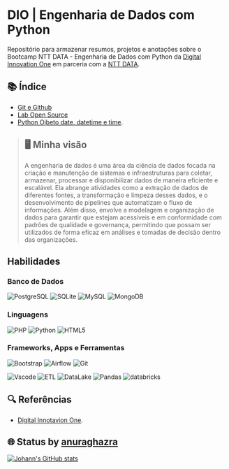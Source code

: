 # DIO | Engenharia de Dados com Python

Repositório para armazenar resumos, projetos e anotações sobre o Bootcamp NTT DATA - Engenharia de Dados com Python da [Digital Innovation One](https://www.dio.me/) em parceria com a [NTT DATA](https://br.nttdata.com/).

## 📚 Índice
- [Git e Github](https://github.com/johanngomig/Dio-Bootcamp-EngDados/tree/main/dio-git-e-github)
- [Lab Open Source](https://github.com/johanngomig/dio-lab-open-source/tree/68b8cf3216eca4bd514246f8828cea18280b8d97)
- [Python Ojbeto date, datetime e time](https://github.com/johanngomig/Dio-Bootcamp-EngDados/tree/main/dio-objetos-date-datetime-time).


> ## 🖥 Minha visão
> A engenharia de dados é uma área da ciência de dados focada na criação e manutenção de
> sistemas e infraestruturas para coletar, armazenar, processar e disponibilizar dados de 
> maneira eficiente e escalável. Ela abrange atividades como a extração de dados de diferentes 
> fontes, a transformação e limpeza desses dados, e o desenvolvimento de pipelines que 
> automatizam o fluxo de informações. Além disso, envolve a modelagem e organização de dados para 
> garantir que estejam acessíveis e em conformidade com padrões de qualidade e governança, 
> permitindo que possam ser utilizados de forma eficaz em análises e tomadas de decisão dentro 
> das organizações.


## Habilidades
### Banco de Dados
![PostgreSQL](https://img.shields.io/badge/PostgreSQL-000?style=for-the-badge&logo=postgresql)
![SQLite](https://img.shields.io/badge/SQLite-000?style=for-the-badge&logo=sqlite&logoColor=07405E)
![MySQL](https://img.shields.io/badge/MySQL-00000F?style=for-the-badge&logo=mysql&logoColor=white)
![MongoDB](https://img.shields.io/badge/MongoDB-%234ea94b.svg?style=for-the-badge&logo=mongodb&logoColor=white)


### Linguagens
![PHP](https://img.shields.io/badge/PHP-777BB4?style=for-the-badge&logo=php&logoColor=white)
![Python](https://img.shields.io/badge/python-3670A0?style=for-the-badge&logo=python&logoColor=ffdd54)
![HTML5](https://img.shields.io/badge/HTML5-E34F26?style=for-the-badge&logo=html5&logoColor=white)


### Frameworks, Apps e Ferramentas
![Bootstrap](https://img.shields.io/badge/-boostrap-0D1117?style=for-the-badge&logo=bootstrap&labelColor=0D1117)
![Airflow](https://img.shields.io/badge/-Airflow-white?style=for-the-badge&logo=apacheairflow&labelColor=blue)
![Git](https://img.shields.io/badge/GIT-E44C30?style=for-the-badge&logo=git&logoColor=white)

![Vscode](https://img.shields.io/badge/Vscode-007ACC?style=for-the-badge&logo=visual-studio-code&logoColor=white)
![ETL](https://img.shields.io/badge/ETL-007ACC?style=for-the-badge&logo=ETL&logoColor=white)
![DataLake](https://img.shields.io/badge/Datalake-00ffff?style=for-the-badge&logo=snowflake&logoColor=black)
![Pandas](https://img.shields.io/badge/Pandas-150458?style=for-the-badge&logo=snowflake&logoColor=white)
![databricks](https://img.shields.io/badge/databricks-FF3621?style=for-the-badge&logo=snowflake&logoColor=white)


## 🔍 Referências
- [Digital Innotavion One](https://www.dio.me/).

## 🌐 Status by [anuraghazra](https://github.com/anuraghazra/github-readme-stats?tab=readme-ov-file)
[![Johann's GitHub stats](https://github-readme-stats.vercel.app/api?username=johanngomig&hide=contribs&hide_title=true)](https://github.com/johanngomig/github-readme-stats)
